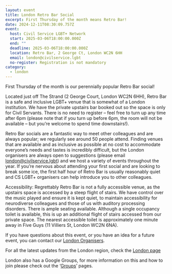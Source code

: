 ```yaml
---
layout: event
title: London Retro Bar Social
excerpt: First Thursday of the month means Retro Bar!
date: 2024-12-11T08:30:09.757Z
event:
  host: Civil Service LGBT+ Network
  start: 2025-03-06T18:00:00.000Z
  end: ""
  deadline: 2025-03-06T18:00:00.000Z
  location: Retro Bar, 2 George Ct, London WC2N 6HH
  email: london@civilservice.lgbt
  no-register: Registration is not mandatory
category:
  - london
---
```

First Thursday of the month is our perennially popular Retro Bar social!

Located just off The Strand (2 George Court, London WC2N 6HH), Retro Bar is a safe and inclusive LGBT+ venue that is somewhat of a London institution. We have the private upstairs bar booked out so the space is only for Civil Servants. There is no need to register – feel free to turn up any time after 6pm (please note that if you turn up before 6pm, the room will not be available – but you’re welcome to spend time downstairs!).

Retro Bar socials are a fantastic way to meet other colleagues and are always popular; we regularly see around 50 people attend. Finding venues that are available and as inclusive as possible at no cost to accommodate everyone’s needs and tastes is incredibly difficult, but the London organisers are always open to suggestions (please email [london@civilservice.lgbt](mailto:london@civilservice.lgbt)) and we host a variety of events throughout the year. If you’re nervous about attending your first social and are looking to break some ice, the first half hour of Retro Bar is usually reasonably quiet and CS LGBT+ organisers can help introduce you to other colleagues.

Accessibility: Regrettably Retro Bar is not a fully accessible venue, as the upstairs space is accessed by a steep flight of stairs. We have control over the music played and ensure it is kept quiet, to maintain accessibility for neurodiverse colleagues and those of us with auditory processing disorders. There is ample seating available. Although a single occupancy toilet is available, this is up an additional flight of stairs accessed from our private space. The nearest accessible toilet is approximately one minute away in Five Guys (11 Villiers St, London WC2N 6NA).

If you have questions about this event, or you have an idea for a future event, you can contact our [London Organisers](mailto:%20london@civilservice.lgbt).

For all the latest updates from the London region, check the [London page](https://eur03.safelinks.protection.outlook.com/?url=https%3A%2F%2Fwww.civilservice.lgbt%2Ftopic%2Flondon&data=05%7C02%7Cross.starkie%40hmrc.gov.uk%7C9bfcd2957ce446e4f4a008dd18f8b975%7Cac52f73cfd1a4a9a8e7a4a248f3139e1%7C0%7C0%7C638694178989360070%7CUnknown%7CTWFpbGZsb3d8eyJFbXB0eU1hcGkiOnRydWUsIlYiOiIwLjAuMDAwMCIsIlAiOiJXaW4zMiIsIkFOIjoiTWFpbCIsIldUIjoyfQ%3D%3D%7C80000%7C%7C%7C&sdata=dRlanoLeSDgU6Bt6heZpht4QQ3R2hBHoU0bb%2FlGlptQ%3D&reserved=0)

London also has a Google Groups, for more information on this and how to join please check out the ‘[Groups](https://eur03.safelinks.protection.outlook.com/?url=https%3A%2F%2Fwww.civilservice.lgbt%2Fgroups%2F&data=05%7C02%7Cross.starkie%40hmrc.gov.uk%7C9bfcd2957ce446e4f4a008dd18f8b975%7Cac52f73cfd1a4a9a8e7a4a248f3139e1%7C0%7C0%7C638694178989381925%7CUnknown%7CTWFpbGZsb3d8eyJFbXB0eU1hcGkiOnRydWUsIlYiOiIwLjAuMDAwMCIsIlAiOiJXaW4zMiIsIkFOIjoiTWFpbCIsIldUIjoyfQ%3D%3D%7C80000%7C%7C%7C&sdata=SM4CLDF2DIypsTL18z%2BILJeGKuU3Bhm6Ivsos5bdU2o%3D&reserved=0)’ pages.